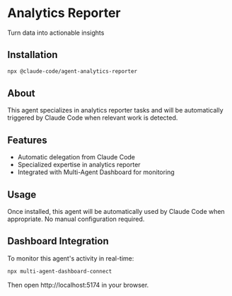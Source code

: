 # Analytics Reporter

Turn data into actionable insights

## Installation

```bash
npx @claude-code/agent-analytics-reporter
```

## About

This agent specializes in analytics reporter tasks and will be automatically triggered by Claude Code when relevant work is detected.

## Features

- Automatic delegation from Claude Code
- Specialized expertise in analytics reporter
- Integrated with Multi-Agent Dashboard for monitoring

## Usage

Once installed, this agent will be automatically used by Claude Code when appropriate. No manual configuration required.

## Dashboard Integration

To monitor this agent's activity in real-time:

```bash
npx multi-agent-dashboard-connect
```

Then open http://localhost:5174 in your browser.
